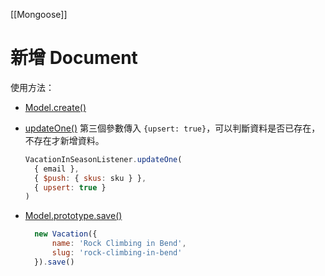 [[Mongoose]]

# 新增 Document
使用方法：
-  [Model.create()](https://mongoosejs.com/docs/api.html#model_Model.create)
-   [updateOne()](https://mongoosejs.com/docs/api.html#query_Query-updateOne) 
	第三個參數傳入 `{upsert: true}`，可以判斷資料是否已存在，不存在才新增資料。
	```js
	VacationInSeasonListener.updateOne(
      { email },
      { $push: { skus: sku } },
      { upsert: true }
    )
	```

- [Model.prototype.save()](https://mongoosejs.com/docs/api.html#model_Model-save)
	```js
	  new Vacation({
		  name: 'Rock Climbing in Bend',
		  slug: 'rock-climbing-in-bend'
	  }).save()
	```